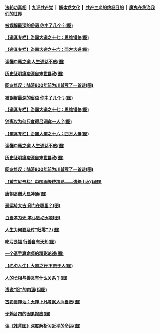 

####  [法轮功真相](../../../../basic/blob/master/README.md?t=11100231) &nbsp;|&nbsp; [九评共产党](../../../../9ping.md/blob/master/README.md?t=11100231) &nbsp;|&nbsp; [解体党文化](../../../../jtdwh.md/blob/master/README.md?t=11100231)  &nbsp;|&nbsp; [共产主义的终极目的](../../../../gczydzjmd.md/blob/master/README.md?t=11100231) &nbsp;|&nbsp; [魔鬼在统治我们的世界](../../../../mgztzwmdsj.md/blob/master/README.md?t=11100231) 

#### [被误解最深的俗语 你中了几个？(图)](../pages/p7/951757.md?t=11100231) 

#### [【道真专栏】治国大道之十七：思维错位(图)](../pages/p7/951789.md?t=11100231) 

#### [【道真专栏】治国大道之十六：西方大道(图)](../pages/p7/951788.md?t=11100231) 

#### [读懂中庸之道 人生通达不惑(图)](../pages/p7/951763.md?t=11100231) 

#### [历史证明瘟疫源自末世暴政(图)](../pages/p7/951023.md?t=11100231) 

#### [网友惊叹：陆游800年前为川普写了一首诗(图)](../pages/p7/951678.md?t=11100231) 

#### [被误解最深的俗语 你中了几个？(图)](../pages/p7/951757.md?t=11100231) 

#### [【道真专栏】治国大道之十七：思维错位(图)](../pages/p7/951789.md?t=11100231) 

#### [钟离权为何只度得吕洞宾一人？(图)](../pages/p7/951706.md?t=11100231) 

#### [【道真专栏】治国大道之十六：西方大道(图)](../pages/p7/951788.md?t=11100231) 

#### [读懂中庸之道 人生通达不惑(图)](../pages/p7/951763.md?t=11100231) 

#### [历史证明瘟疫源自末世暴政(图)](../pages/p7/951023.md?t=11100231) 

#### [网友惊叹：陆游800年前为川普写了一首诗(图)](../pages/p7/951678.md?t=11100231) 

#### [【戴东尼专栏】中国画传统技法——浅绛山水(组图)](../pages/p7/946069.md?t=11100231) 

#### [唐朝高僧大显神通(图)](../pages/p7/951024.md?t=11100231) 

#### [恶运转大吉 窍门在哪里？(图)](../pages/p7/951689.md?t=11100231) 

#### [百善孝为先 孝心感动天地(图)](../pages/p7/951679.md?t=11100231) 

#### [人生为何要及时“归零”？(图)](../pages/p7/951113.md?t=11100231) 

#### [吃亏是福 行善自有天知(图)](../pages/p7/950922.md?t=11100231) 

#### [一个高手算命师的精彩论述(图)](../pages/p7/951112.md?t=11100231) 

#### [【名句人生】大道之行 不责于人(图)](../pages/p7/949148.md?t=11100231) 

#### [人的长相与善恶有什么关系？(图)](../pages/p7/950920.md?t=11100231) 

#### [浅说“忍”的内涵(组图)](../pages/p7/951403.md?t=11100231) 

#### [古希腊神话：天神下凡考察人间善恶(图)](../pages/p7/951306.md?t=11100231) 

#### [无赖吕四的因果报应(图)](../pages/p7/948980.md?t=11100231) 

#### [读《推背图》深度解析习近平的命运(图)](../pages/p7/951297.md?t=11100231) 

